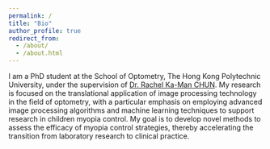 ```yaml
---
permalink: /
title: "Bio"
author_profile: true
redirect_from: 
  - /about/
  - /about.html
---
```


I am a PhD student at the School of Optometry, The Hong Kong Polytechnic University, under the supervision of [Dr. Rachel Ka-Man CHUN](https://www.polyu.edu.hk/so/people/academic-staff/rachel-chun/). My research is focused on the translational application of image processing technology in the field of optometry, with a particular emphasis on employing advanced image processing algorithms and machine learning techniques to support research in children myopia control. My goal is to develop novel methods to assess the efficacy of myopia control strategies, thereby accelerating the transition from laboratory research to clinical practice.
